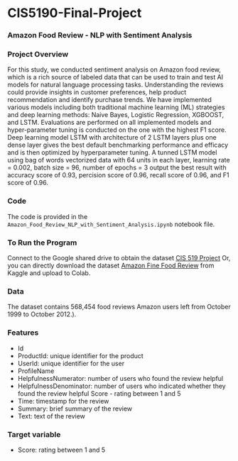 # CIS5190-Final-Project
### Amazon Food Review - NLP with Sentiment Analysis

### Project Overview

For this study, we conducted sentiment analysis on Amazon food review, which is a rich source of labeled data that can be used to train and test AI models for natural language processing tasks. Understanding the reviews could provide insights in customer preferences, help product recommendation and identify purchase trends. We have implemented various models including both traditional machine learning (ML) strategies and deep learning methods: Naive Bayes, Logistic Regression, XGBOOST, and LSTM. Evaluations are performed on all implemented models and hyper-parameter tuning is conducted on the one with the highest F1 score. Deep learning model LSTM with architecture of 2 LSTM layers plus one dense layer gives the best default benchmarking performance and efficacy and is then optimized by hyperparameter tuning. A tunned LSTM model using bag of words vectorized data with 64 units in each layer, learning rate = 0.002, batch size = 96, number of epochs = 3 output the best result with accuracy score of 0.93, percision score of 0.96, recall score of 0.96, and F1 score of 0.96.

### Code

The code is provided in the `Amazon_Food_Review_NLP_with_Sentiment_Analysis.ipynb` notebook file.

### To Run the Program
Connect to the Google shared drive to obtain the dataset [CIS 519 Project](https://drive.google.com/file/d/1oIclraonEC5SH5NbUXlDyTBLOsz2v5Fh/view?usp=share_link)
Or, you can directly download the dataset [Amazon Fine Food Review](https://www.kaggle.com/snap/amazon-fine-food-reviews) from Kaggle and upload to Colab.

### Data

The dataset contains 568,454 food reviews Amazon users left from October 1999 to October 2012.).

### Features

* Id
* ProductId: unique identifier for the product
* UserId: unique identifier for the user
* ProfileName
* HelpfulnessNumerator: number of users who found the review helpful
* HelpfulnessDenominator: number of users who indicated whether they found the review helpful Score - rating between 1 and 5
* Time: timestamp for the review
* Summary: brief summary of the review
* Text: text of the review

### Target variable
* Score: rating between 1 and 5
